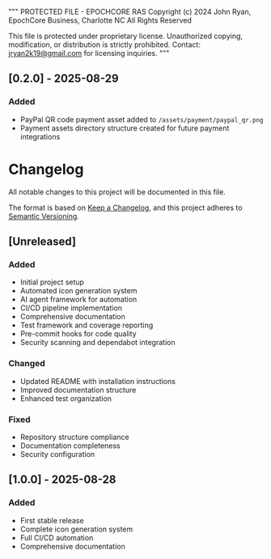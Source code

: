 """
PROTECTED FILE - EPOCHCORE RAS
Copyright (c) 2024 John Ryan, EpochCore Business, Charlotte NC
All Rights Reserved

This file is protected under proprietary license.
Unauthorized copying, modification, or distribution is strictly prohibited.
Contact: jryan2k19@gmail.com for licensing inquiries.
"""

## [0.2.0] - 2025-08-29
### Added
- PayPal QR code payment asset added to `/assets/payment/paypal_qr.png`
- Payment assets directory structure created for future payment integrations

# Changelog

All notable changes to this project will be documented in this file.

The format is based on [Keep a Changelog](https://keepachangelog.com/en/1.0.0/),
and this project adheres to [Semantic Versioning](https://semver.org/spec/v2.0.0.html).

## [Unreleased]

### Added
- Initial project setup
- Automated icon generation system
- AI agent framework for automation
- CI/CD pipeline implementation
- Comprehensive documentation
- Test framework and coverage reporting
- Pre-commit hooks for code quality
- Security scanning and dependabot integration

### Changed
- Updated README with installation instructions
- Improved documentation structure
- Enhanced test organization

### Fixed
- Repository structure compliance
- Documentation completeness
- Security configuration

## [1.0.0] - 2025-08-28

### Added
- First stable release
- Complete icon generation system
- Full CI/CD automation
- Comprehensive documentation
